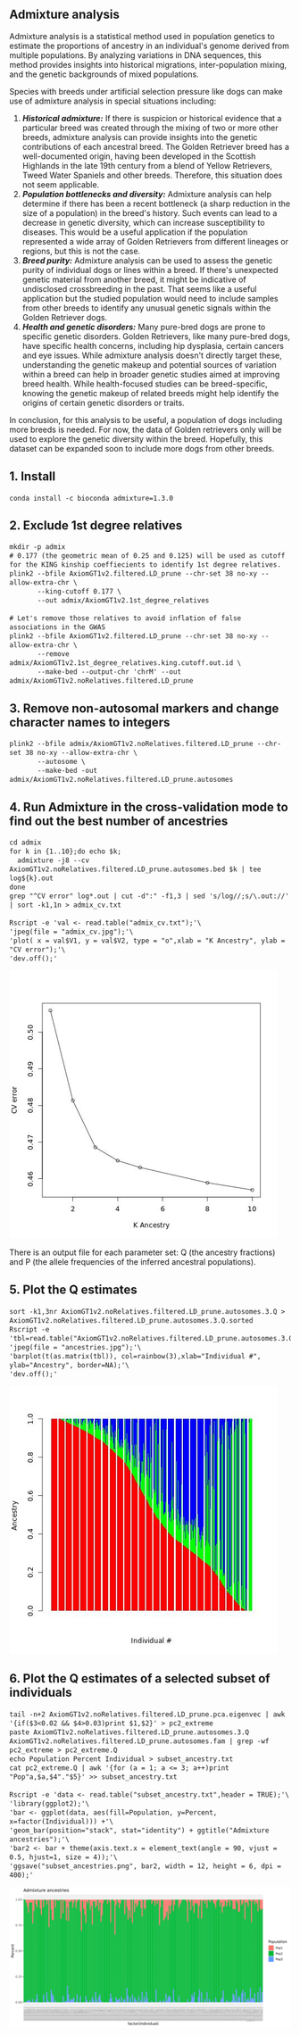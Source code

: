 ## Admixture analysis
Admixture analysis is a statistical method used in population genetics to estimate the proportions of ancestry in an individual's genome derived from multiple populations. By analyzing variations in DNA sequences, this method provides insights into historical migrations, inter-population mixing, and the genetic backgrounds of mixed populations. 

Species with breeds under artificial selection pressure like dogs can make use of admixture analysis in special situations including:

1.  ***Historical admixture:*** If there is suspicion or historical evidence that a particular breed was created through the mixing of two or more other breeds, admixture analysis can provide insights into the genetic contributions of each ancestral breed. The Golden Retriever breed has a well-documented origin, having been developed in the Scottish Highlands in the late 19th century from a blend of Yellow Retrievers, Tweed Water Spaniels and other breeds. Therefore, this situation does not seem applicable.
2.  ***Population bottlenecks and diversity:*** Admixture analysis can help determine if there has been a recent bottleneck (a sharp reduction in the size of a population) in the breed's history. Such events can lead to a decrease in genetic diversity, which can increase susceptibility to diseases. This would be a useful application if the population represented a wide array of Golden Retrievers from different lineages or regions, but this is not the case.
3.  ***Breed purity:*** Admixture analysis can be used to assess the genetic purity of individual dogs or lines within a breed. If there's unexpected genetic material from another breed, it might be indicative of undisclosed crossbreeding in the past. That seems like a useful application but the studied population would need to include samples from other breeds to identify any unusual genetic signals within the Golden Retriever dogs.
4.  ***Health and genetic disorders:*** Many pure-bred dogs are prone to specific genetic disorders. Golden Retrievers, like many pure-bred dogs, have specific health concerns, including hip dysplasia, certain cancers and eye issues. While admixture analysis doesn't directly target these, understanding the genetic makeup and potential sources of variation within a breed can help in broader genetic studies aimed at improving breed health. While health-focused studies can be breed-specific, knowing the genetic makeup of related breeds might help identify the origins of certain genetic disorders or traits.


In conclusion, for this analysis to be useful, a population of dogs including more breeds is needed. For now, the data of Golden retrievers only will be used to explore the genetic diversity within the breed. Hopefully, this dataset can be expanded soon to include more dogs from other breeds.     


## 1. Install
```
conda install -c bioconda admixture=1.3.0
```

## 2. Exclude 1st degree relatives
```
mkdir -p admix
# 0.177 (the geometric mean of 0.25 and 0.125) will be used as cutoff for the KING kinship coeffiecients to identify 1st degree relatives.
plink2 --bfile AxiomGT1v2.filtered.LD_prune --chr-set 38 no-xy --allow-extra-chr \
       --king-cutoff 0.177 \
       --out admix/AxiomGT1v2.1st_degree_relatives

# Let's remove those relatives to avoid inflation of false associations in the GWAS
plink2 --bfile AxiomGT1v2.filtered.LD_prune --chr-set 38 no-xy --allow-extra-chr \
       --remove admix/AxiomGT1v2.1st_degree_relatives.king.cutoff.out.id \
       --make-bed --output-chr 'chrM' --out admix/AxiomGT1v2.noRelatives.filtered.LD_prune
```


## 3. Remove non-autosomal markers and change character names to integers
```
plink2 --bfile admix/AxiomGT1v2.noRelatives.filtered.LD_prune --chr-set 38 no-xy --allow-extra-chr \
       --autosome \
       --make-bed -out admix/AxiomGT1v2.noRelatives.filtered.LD_prune.autosomes
```

## 4. Run Admixture in the cross-validation mode to find out the best number of ancestries
```
cd admix
for k in {1..10};do echo $k;
  admixture -j8 --cv AxiomGT1v2.noRelatives.filtered.LD_prune.autosomes.bed $k | tee log${k}.out
done
grep "^CV error" log*.out | cut -d":" -f1,3 | sed 's/log//;s/\.out://' | sort -k1,1n > admix_cv.txt

Rscript -e 'val <- read.table("admix_cv.txt");'\
'jpeg(file = "admix_cv.jpg");'\
'plot( x = val$V1, y = val$V2, type = "o",xlab = "K Ancestry", ylab = "CV error");'\
'dev.off();'
```

![](../images/admix_cv.jpg)<!-- -->


There is an output file for each parameter set: Q (the ancestry fractions) and P (the allele frequencies of the inferred ancestral populations). 

## 5. Plot the Q estimates
```
sort -k1,3nr AxiomGT1v2.noRelatives.filtered.LD_prune.autosomes.3.Q > AxiomGT1v2.noRelatives.filtered.LD_prune.autosomes.3.Q.sorted
Rscript -e 'tbl=read.table("AxiomGT1v2.noRelatives.filtered.LD_prune.autosomes.3.Q.sorted");'\
'jpeg(file = "ancestries.jpg");'\
'barplot(t(as.matrix(tbl)), col=rainbow(3),xlab="Individual #", ylab="Ancestry", border=NA);'\
'dev.off();'
```

![](../images/ancestries.jpg)<!-- -->


## 6. Plot the Q estimates of a selected subset of individuals
```
tail -n+2 AxiomGT1v2.noRelatives.filtered.LD_prune.pca.eigenvec | awk '{if($3<0.02 && $4>0.03)print $1,$2}' > pc2_extreme
paste AxiomGT1v2.noRelatives.filtered.LD_prune.autosomes.3.Q  AxiomGT1v2.noRelatives.filtered.LD_prune.autosomes.fam | grep -wf pc2_extreme > pc2_extreme.Q
echo Population Percent Individual > subset_ancestry.txt
cat pc2_extreme.Q | awk '{for (a = 1; a <= 3; a++)print "Pop"a,$a,$4"."$5}' >> subset_ancestry.txt

Rscript -e 'data <- read.table("subset_ancestry.txt",header = TRUE);'\
'library(ggplot2);'\
'bar <- ggplot(data, aes(fill=Population, y=Percent, x=factor(Individual))) +'\
'geom_bar(position="stack", stat="identity") + ggtitle("Admixture ancestries");'\
'bar2 <- bar + theme(axis.text.x = element_text(angle = 90, vjust = 0.5, hjust=1, size = 4));'\
'ggsave("subset_ancestries.png", bar2, width = 12, height = 6, dpi = 400);'
```

![](../images/subset_ancestries.png)<!-- -->

